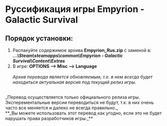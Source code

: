 # Руссификация игры Empyrion - Galactic Survival
## Порядок установки:
1.  Распакуйте содержимое архива **Empyrion_Rus.zip** с заменой в: </br>
**_...\Steam\steamapps\common\Empyrion - Galactic Survival\Content\Extras_**
2.  В игре: **OPTIONS —> Misc —> Language**
</br></br>
_Архив перевода является обновляемым, т.е. в нем всегда будет находиться актуальная версия под текущий релиз игры._
</br>
_Перевод осуществляется только официального релиза игры. Эксперементальные версии переводиться не будут, т.к. в них очень часто все меняется и далеко не всегда правильно._
</br>
**_Вы можете использовать этот перевод как угодно, если это не будет нарушать права разработчиков игры._**
